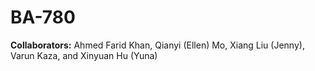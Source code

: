 # BA-780
**Collaborators:**
Ahmed Farid Khan, 
Qianyi (Ellen) Mo, 
Xiang Liu (Jenny), 
Varun Kaza, 
and Xinyuan Hu (Yuna)
 
 
